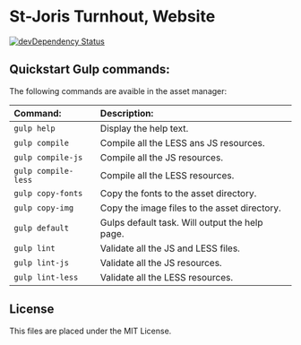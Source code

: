 St-Joris Turnhout, Website
===============================
[![devDependency Status](https://david-dm.org/tjoosten/sijot-1/dev-status.svg)](https://david-dm.org/tjoosten/sijot-1#info=devDependencies)

## Quickstart Gulp commands: 

The following commands are avaible in the asset manager: 

| Command:             | Description:                                    | 
| :------------------- | :---------------------------------------------- |
| `gulp help`          | Display the help text.                          | 
| `gulp compile`       | Compile all the LESS ans JS resources.          | 
| `gulp compile-js`    | Compile all the JS resources.                   | 
| `gulp compile-less`  | Compile all the LESS resources.                 | 
| `gulp copy-fonts`    | Copy the fonts to the asset directory.          | 
| `gulp copy-img`      | Copy the image files to the asset directory.    |
| `gulp default`       | Gulps default task. Will output the help page.  |
| `gulp lint`          | Validate all the JS and LESS files.             | 
| `gulp lint-js`       | Validate all the JS resources.                  |
| `gulp lint-less`     | Validate all the LESS resources.                |

## License 
This files are placed under the MIT License.